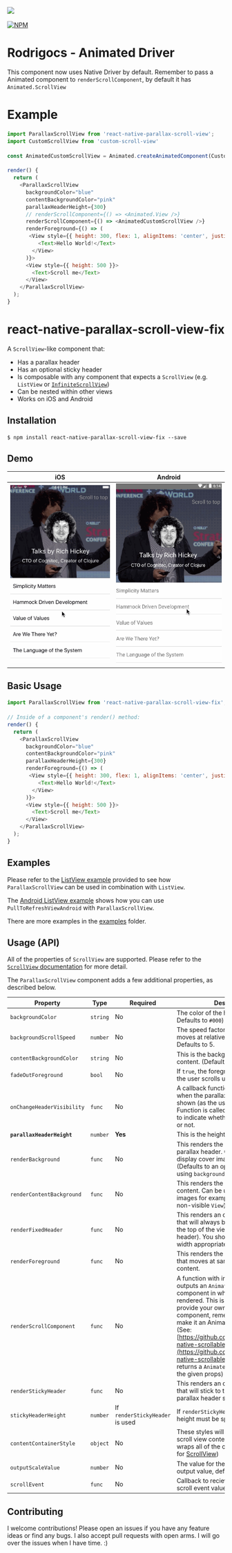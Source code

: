 [![](https://img.shields.io/npm/dm/react-native-parallax-scroll-view-fix.svg?style=flat-square)](https://www.npmjs.com/package/react-native-parallax-scroll-view-fix)

[![NPM](https://nodei.co/npm/react-native-parallax-scroll-view-fix.png)](https://www.npmjs.com/package/react-native-parallax-scroll-view-fix)

# Rodrigocs - Animated Driver

This component now uses Native Driver by default.
Remember to pass a Animated component to `renderScrollComponent`, by default it has `Animated.ScrollView`

# Example
```js
import ParallaxScrollView from 'react-native-parallax-scroll-view';
import CustomScrollView from 'custom-scroll-view'

const AnimatedCustomScrollView = Animated.createAnimatedComponent(CustomScrollView)

render() {
  return (
    <ParallaxScrollView
      backgroundColor="blue"
      contentBackgroundColor="pink"
      parallaxHeaderHeight={300}
      // renderScrollComponent={() => <Animated.View />}
      renderScrollComponent={() => <AnimatedCustomScrollView />}
      renderForeground={() => (
       <View style={{ height: 300, flex: 1, alignItems: 'center', justifyContent: 'center' }}>
          <Text>Hello World!</Text>
        </View>
      )}>
      <View style={{ height: 500 }}>
        <Text>Scroll me</Text>
      </View>
    </ParallaxScrollView>
  );
}
```

# react-native-parallax-scroll-view-fix

A `ScrollView`-like component that:

- Has a parallax header
- Has an optional sticky header
- Is composable with any component that expects a `ScrollView` (e.g. `ListView` or [`InfiniteScrollView`](https://github.com/exponentjs/react-native-infinite-scroll-view))
- Can be nested within other views
- Works on iOS and Android

## Installation

```
$ npm install react-native-parallax-scroll-view-fix --save
```

## Demo


| iOS | Android |
| --- | ------- |
| ![](./demo.ios.0.17.2.gif) | ![](./demo.android.0.17.2.gif) |

## Basic Usage

```js
import ParallaxScrollView from 'react-native-parallax-scroll-view-fix';

// Inside of a component's render() method:
render() {
  return (
    <ParallaxScrollView
      backgroundColor="blue"
      contentBackgroundColor="pink"
      parallaxHeaderHeight={300}
      renderForeground={() => (
       <View style={{ height: 300, flex: 1, alignItems: 'center', justifyContent: 'center' }}>
          <Text>Hello World!</Text>
        </View>
      )}>
      <View style={{ height: 500 }}>
        <Text>Scroll me</Text>
      </View>
    </ParallaxScrollView>
  );
}
```

## Examples

Please refer to the [ListView example](./examples/ListView/Talks.js) provided to see how `ParallaxScrollView` can be used in
combination with `ListView`.

The [Android ListView example](./examples/ListView/index.android.js) shows how you can use `PullToRefreshViewAndroid` with `ParallaxScrollView`.

There are more examples in the [examples](./examples) folder.

## Usage (API)

All of the properties of `ScrollView` are supported. Please refer to the
[`ScrollView` documentation](https://facebook.github.io/react-native/docs/scrollview.html) for more detail.

The `ParallaxScrollView` component adds a few additional properties, as described below.

| Property | Type | Required | Description |
| -------- | ---- | -------- | ----------- |
| `backgroundColor` | `string` | No | The color of the header background. Defaults to `#000`) |
| `backgroundScrollSpeed` | `number` | No | The speed factor that the background moves at relative to the foreground. Defaults to 5. |
| `contentBackgroundColor` | `string` | No | This is the background color of the content. (Defaults to `'#fff'`) |
| `fadeOutForeground` | `bool` | No | If `true`, the foreground will fade out as the user scrolls up. (Defaults to `true`) |
| `onChangeHeaderVisibility` | `func` | No | A callback function that is invoked when the parallax header is hidden or shown (as the user is scrolling). Function is called with a `boolean` value to indicate whether header is visible or not. |
| **`parallaxHeaderHeight`** | `number` | **Yes** |This is the height of parallax header. |
| `renderBackground` | `func` | No | This renders the background of the parallax header. Can be used to display cover images for example. (Defaults to an opaque background using `backgroundColor`) |
| `renderContentBackground` | `func` | No | This renders the background of the content. Can be used to display cover images for example. (Defaults to a non-visible `View`) |
| `renderFixedHeader` | `func` | No | This renders an optional fixed header that will always be visible and fixed to the top of the view (and sticky header). You should set its height and width appropriately. |
| `renderForeground` |  `func` | No |This renders the foreground header that moves at same speed as scroll content. |
| `renderScrollComponent` | `func` | No | A function with input `props` and outputs an `Animated.ScrollView`-like component in which the content is rendered. This is useful if you want to provide your own scrollable component, remember however to make it an Animated component. (See: [https://github.com/exponentjs/react-native-scrollable-mixin](https://github.com/exponentjs/react-native-scrollable-mixin)) (By default, returns a `Animated.ScrollView` with the given props) |
| `renderStickyHeader` | `func` | No | This renders an optional sticky header that will stick to the top of view when parallax header scrolls up. |
| `stickyHeaderHeight` | `number` | If `renderStickyHeader` is used | If `renderStickyHeader` is set, then its height must be specified. |
| `contentContainerStyle` | `object` | No | These styles will be applied to the scroll view content container which wraps all of the child views. (same as for [ScrollView](https://facebook.github.io/react-native/docs/scrollview.html#contentcontainerstyle)) |
| `outputScaleValue` | `number` | No | The value for the scale interpolation output value, default `5` |
| `scrollEvent` | `func` | No | Callback to recieve the animated scroll event values |

## Contributing

I welcome contributions! Please open an issues if you have any feature ideas
or find any bugs. I also accept pull requests with open arms. I will
go over the issues when I have time. :)
